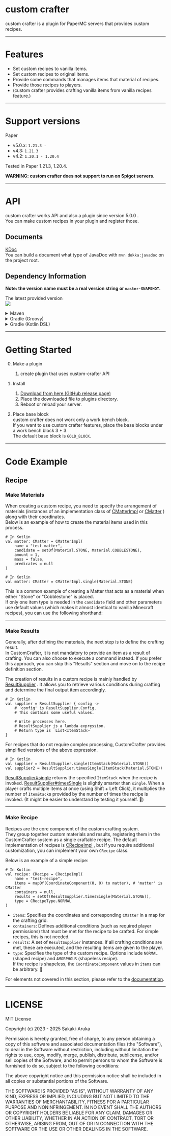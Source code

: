 # custom crafter
custom crafter is a plugin for PaperMC servers that provides custom recipes.

---

# Features
- Set custom recipes to vanilla items.
- Set custom recipes to original items.
- Provide some commands that manages items that material of recipes.
- Provide those recipes to players.
- (custom crafter provides crafting vanilla items from vanilla recipes feature.)

---

# Support versions
Paper
- v5.0.x: `1.21.3 -`
- v4.3: `1.21.3`
- v4.2: `1.20.1 - 1.20.4`

Tested in Paper 1.21.3, 1.20.4.

**WARNING: custom crafter does not support to run on Spigot servers.**

---

# API

custom crafter works API and also a plugin since version 5.0.0 .  
You can make custom recipes in your plugin and register those.

## Documents
[KDoc](https://sakaki-aruka.github.io/custom-crafter/)  
You can build a document what type of JavaDoc with `mvn dokka:javadoc` on the project root.

## Dependency Information

**Note: the version name must be a real version string or `master-SNAPSHOT`.**

The latest provided version  
[![](https://jitpack.io/v/Sakaki-Aruka/custom-crafter.svg)](https://jitpack.io/#Sakaki-Aruka/custom-crafter)


<details><summary>Maven</summary>

(repository)
```xml
<repositories>
   <repository>
      <id>jitpack.io</id>
      <url>https://jitpack.io</url>
   </repository>
</repositories>
```
(dependency)
```xml
<dependencies>
   <dependency>
      <groupId>com.github.Sakaki-Aruka</groupId>
      <artifactId>custom-crafter</artifactId>
      <version>5.0.8</version>
   </dependency>
</dependencies>

```

</details>

<details><summary>Gradle (Groovy) </summary>

### Gradle (Groovy)
(repository)
```groovy
dependencyResolutionManagement {
   repositoriesMode.set(RepositoriesMode.FAIL_ON_PROJECT_REPOS)
   repositories {
      mavenCentral()
      maven { url 'https://jitpack.io' }
   }
}
```
(dependency)
```groovy
dependencies {
   implementation 'com.github.Sakaki-Aruka:custom-crafter:5.0.8'
}
```

</details>

<details><summary>Gradle (Kotlin DSL)</summary>

(repository)
```
repositories { 
    mavenCentral()
    maven("https://jitpack.io") {
        name = "jitpack"
    }
}
```

(dependency)
```
dependencies {
    implementation("com.github.Sakaki-Aruka:custom-crafter:5.0.8")
}
```

</details>

---

# Getting Started
0. Make a plugin
   1. create plugin that uses custom-crafter API

1. Install
   1. [Download from here.(GitHub release page)](https://github.com/Sakaki-Aruka/custom-crafter/releases/latest)
   2. Place the downloaded file to plugins directory.
   3. Reboot or reload your server.


2. Place base block  
   custom crafter does not work only a work bench block.  
   If you want to use custom crafter features, place the base blocks under a work bench block 3 * 3.  
   The default base block is `GOLD_BLOCK`.

---

# Code Example

## Recipe
### Make Materials
When creating a custom recipe, you need to specify the arrangement of materials (instances of an implementation class of [CMatterImpl](https://sakaki-aruka.github.io/custom-crafter/custom-crafter/io.github.sakaki_aruka.customcrafter.api.object.matter/-c-matter-impl/index.html) or  [CMatter](https://sakaki-aruka.github.io/custom-crafter/custom-crafter/io.github.sakaki_aruka.customcrafter.api.interfaces.matter/-c-matter/index.html) ) along with their coordinates.  
Below is an example of how to create the material items used in this process.
```
# In Kotlin
val matter: CMatter = CMatterImpl(
    name = "test-matter",
    candidate = setOf(Material.STONE, Material.COBBLESTONE),
    amount = 1,
    mass = false,
    predicates = null
)
```

```
# In Kotlin
val matter: CMatter = CMatterImpl.single(Material.STONE)
```
This is a common example of creating a Matter that acts as a material when either "Stone" or "Cobblestone" is placed.  
If only one item type is needed in the `candidate` field and other parameters use default values (which makes it almost identical to vanilla Minecraft recipes), you can use the following shorthand:

---

### Make Results
Generally, after defining the materials, the next step is to define the crafting result.  
In CustomCrafter, it is not mandatory to provide an item as a result of crafting. You can also choose to execute a command instead. If you prefer this approach, you can skip this "Results" section and move on to the recipe definition section.

The creation of results in a custom recipe is mainly handled by [ResultSupplier](https://sakaki-aruka.github.io/custom-crafter/custom-crafter/io.github.sakaki_aruka.customcrafter.api.object.result/-result-supplier/index.html) .
It allows you to retrieve various conditions during crafting and determine the final output item accordingly.
```
# In Kotlin
val supplier = ResultSupplier { config ->
    # 'config' is ResultSupplier.Config. 
    # This contains some useful values.
    
    # Write processes here.
    # ResultSupplier is a lambda expression.
    # Return type is `List<ItemStack>`
}
```
For recipes that do not require complex processing, CustomCrafter provides simplified versions of the above expression.
```
# In Kotlin
val supplier = ResultSupplier.single(ItemStack(Material.STONE))
val supplier2 = ResultSupplier.timesSingle(ItemStack(Material.STONE))
```
[ResultSupplier#single](https://sakaki-aruka.github.io/custom-crafter/custom-crafter/io.github.sakaki_aruka.customcrafter.api.object.result/-result-supplier/-companion/single.html) returns the specified `ItemStack` when the recipe is invoked.
[ResultSupplier#timesSingle](https://sakaki-aruka.github.io/custom-crafter/custom-crafter/io.github.sakaki_aruka.customcrafter.api.object.result/-result-supplier/-companion/times-single.html) is slightly smarter than `single`. When a player crafts multiple items at once (using Shift + Left Click), it multiplies the number of `ItemStack`s provided by the number of times the recipe is invoked.
(It might be easier to understand by testing it yourself. 🙂)

---

### Make Recipe
Recipes are the core component of the custom crafting system.  
They group together custom materials and results, registering them in the CustomCrafter system as a single craftable recipe.
The default implementation of recipes is [CRecipeImpl](https://sakaki-aruka.github.io/custom-crafter/custom-crafter/io.github.sakaki_aruka.customcrafter.api.object.recipe/-c-recipe-impl/index.html) , but if you require additional customization, you can implement your own `CRecipe` class.

Below is an example of a simple recipe:
```
# In Kotlin
val recipe: CRecipe = CRecipeImpl(
    name = "test-recipe",
    items = mapOf(CoordinateComponent(0, 0) to matter), # 'matter' is CMatter
    containers = null,
    results = setOf(ResultSupplier.timesSingle(Material.STONE)),
    type = CRecipeType.NORMAL
)
```
-   `items`: Specifies the coordinates and corresponding `CMatter` in a map for the crafting grid.
-   `containers`: Defines additional conditions (such as required player permissions) that must be met for the recipe to be crafted. For simple recipes, this is not needed.
-   `results`: A set of `ResultSupplier` instances. If all crafting conditions are met, these are executed, and the resulting items are given to the player.
-   `type`: Specifies the type of the custom recipe. Options include `NORMAL` (shaped recipe) and `AMORPHOUS` (shapeless recipe).  
    If the recipe is shapeless, the `CoordinateComponent` values in `items` can be arbitrary. 🙂

For elements not covered in this section, please refer to the [documentation](https://sakaki-aruka.github.io/custom-crafter/index.html).

---

# LICENSE
MIT License

Copyright (c) 2023 - 2025 Sakaki-Aruka

Permission is hereby granted, free of charge, to any person obtaining a copy
of this software and associated documentation files (the "Software"), to deal
in the Software without restriction, including without limitation the rights
to use, copy, modify, merge, publish, distribute, sublicense, and/or sell
copies of the Software, and to permit persons to whom the Software is
furnished to do so, subject to the following conditions:

The above copyright notice and this permission notice shall be included in all
copies or substantial portions of the Software.

THE SOFTWARE IS PROVIDED "AS IS", WITHOUT WARRANTY OF ANY KIND, EXPRESS OR
IMPLIED, INCLUDING BUT NOT LIMITED TO THE WARRANTIES OF MERCHANTABILITY,
FITNESS FOR A PARTICULAR PURPOSE AND NONINFRINGEMENT. IN NO EVENT SHALL THE
AUTHORS OR COPYRIGHT HOLDERS BE LIABLE FOR ANY CLAIM, DAMAGES OR OTHER
LIABILITY, WHETHER IN AN ACTION OF CONTRACT, TORT OR OTHERWISE, ARISING FROM,
OUT OF OR IN CONNECTION WITH THE SOFTWARE OR THE USE OR OTHER DEALINGS IN THE
SOFTWARE.

